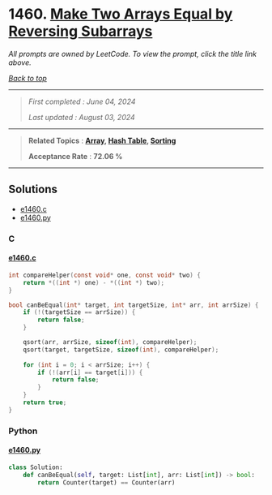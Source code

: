 # 1460. [Make Two Arrays Equal by Reversing Subarrays](<https://leetcode.com/problems/make-two-arrays-equal-by-reversing-subarrays>)

*All prompts are owned by LeetCode. To view the prompt, click the title link above.*

*[Back to top](<../README.md>)*

------

> *First completed : June 04, 2024*
>
> *Last updated : August 03, 2024*

------

> **Related Topics** : **[Array](<by_topic/Array.md>), [Hash Table](<by_topic/Hash Table.md>), [Sorting](<by_topic/Sorting.md>)**
>
> **Acceptance Rate** : **72.06 %**

------

## Solutions

- [e1460.c](<../my-submissions/e1460.c>)
- [e1460.py](<../my-submissions/e1460.py>)
### C
#### [e1460.c](<../my-submissions/e1460.c>)
```C
int compareHelper(const void* one, const void* two) {
    return *((int *) one) - *((int *) two);
}

bool canBeEqual(int* target, int targetSize, int* arr, int arrSize) {
    if (!(targetSize == arrSize)) {
        return false;
    }

    qsort(arr, arrSize, sizeof(int), compareHelper);
    qsort(target, targetSize, sizeof(int), compareHelper);
    
    for (int i = 0; i < arrSize; i++) {
        if (!(arr[i] == target[i])) {
            return false;
        }
    }
    return true;
}
```

### Python
#### [e1460.py](<../my-submissions/e1460.py>)
```Python
class Solution:
    def canBeEqual(self, target: List[int], arr: List[int]) -> bool:
        return Counter(target) == Counter(arr)
```

